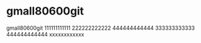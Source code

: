 # gmall80600git
gmall80600git
111111111111
222222222222
444444444444
333333333333
444444444444
xxxxxxxxxxxx